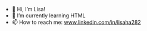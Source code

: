 - 👋 Hi, I’m Lisa!
- 🌱 I’m currently learning HTML
- 📫 How to reach me: www.linkedin.com/in/lisaha282

<!---
lisaha282/lisaha282 is a ✨ special ✨ repository because its `README.md` (this file) appears on your GitHub profile.
You can click the Preview link to take a look at your changes.
--->
